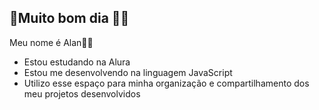 ## 💜Muito bom dia 🫶💜

Meu nome é Alan🏳️‍⚧️

- Estou estudando na Alura
- Estou me desenvolvendo na linguagem JavaScript
- Utilizo esse espaço para minha organização e compartilhamento dos meu projetos desenvolvidos
